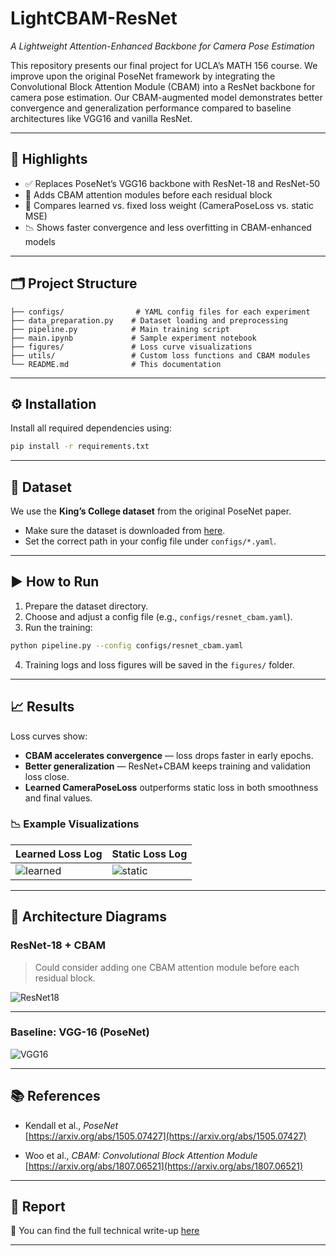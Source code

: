 # LightCBAM-ResNet  
*A Lightweight Attention-Enhanced Backbone for Camera Pose Estimation*

This repository presents our final project for UCLA’s MATH 156 course. We improve upon the original PoseNet framework by integrating the Convolutional Block Attention Module (CBAM) into a ResNet backbone for camera pose estimation. Our CBAM-augmented model demonstrates better convergence and generalization performance compared to baseline architectures like VGG16 and vanilla ResNet.

---

## 🚀 Highlights

- ✅ Replaces PoseNet’s VGG16 backbone with ResNet-18 and ResNet-50  
- 🎯 Adds CBAM attention modules before each residual block  
- 🧠 Compares learned vs. fixed loss weight (CameraPoseLoss vs. static MSE)  
- 📉 Shows faster convergence and less overfitting in CBAM-enhanced models  

---

## 🗂️ Project Structure

```
├── configs/                # YAML config files for each experiment
├── data_preparation.py    # Dataset loading and preprocessing
├── pipeline.py            # Main training script
├── main.ipynb             # Sample experiment notebook
├── figures/               # Loss curve visualizations
├── utils/                 # Custom loss functions and CBAM modules
└── README.md              # This documentation
```

---

## ⚙️ Installation

Install all required dependencies using:

```bash
pip install -r requirements.txt
```

---

## 📂 Dataset

We use the **King’s College dataset** from the original PoseNet paper.

- Make sure the dataset is downloaded from [here](https://www.repository.cam.ac.uk/items/53788265-cb98-42ee-b85b-7a0cbc8eddb3).  
- Set the correct path in your config file under `configs/*.yaml`.

---

## ▶️ How to Run

1. Prepare the dataset directory.  
2. Choose and adjust a config file (e.g., `configs/resnet_cbam.yaml`).  
3. Run the training:

```bash
python pipeline.py --config configs/resnet_cbam.yaml
```

4. Training logs and loss figures will be saved in the `figures/` folder.

---

## 📈 Results

Loss curves show:

- **CBAM accelerates convergence** — loss drops faster in early epochs.  
- **Better generalization** — ResNet+CBAM keeps training and validation loss close.  
- **Learned CameraPoseLoss** outperforms static loss in both smoothness and final values.

### 📉 Example Visualizations

| Learned Loss Log | Static Loss Log |
|------------------|-----------------|
| ![learned](figures/Learned_Loss_Logarithmic.png) | ![static](figures/Static_Loss_Logarithmic.png) |

---

## 🧱 Architecture Diagrams

### ResNet-18 + CBAM

> Could consider adding one CBAM attention module before each residual block.

![ResNet18](https://github.com/user-attachments/assets/1a402320-1396-427d-9ce8-76ddc91f4e00)

---

### Baseline: VGG-16 (PoseNet)

![VGG16](https://github.com/user-attachments/assets/b72c282c-1ba5-48e8-842b-cd5eef630ead)

---

## 📚 References

- Kendall et al., *PoseNet*  
  [https://arxiv.org/abs/1505.07427](https://arxiv.org/abs/1505.07427)

- Woo et al., *CBAM: Convolutional Block Attention Module*  
  [https://arxiv.org/abs/1807.06521](https://arxiv.org/abs/1807.06521)

---

## 📎 Report

📄 You can find the full technical write-up [here](file:///Users/yuertang/Downloads/Math_156%20(2).pdf)

---


